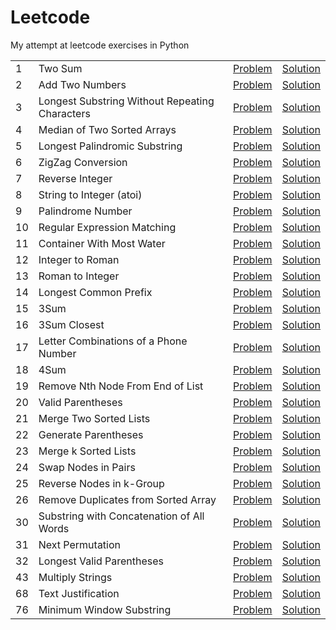 # Leetcode

My attempt at leetcode exercises in Python

| | | | |
|---|---|:---:|:---:|
| 1 | Two Sum | [Problem](https://leetcode.com/problems/two-sum/description/) | [Solution](solutions/two_sum.py) |
| 2 | Add Two Numbers | [Problem](https://leetcode.com/problems/add-two-numbers/description/) | [Solution](solutions/add_two_numbers.py) |
| 3 | Longest Substring Without Repeating Characters | [Problem](https://leetcode.com/problems/longest-substring-without-repeating-characters/description/) | [Solution](solutions/longest_substring_without_repeating_characters.py) |
| 4 | Median of Two Sorted Arrays | [Problem](https://leetcode.com/problems/median-of-two-sorted-arrays/description/) | [Solution](solutions/median_of_two_sorted_arrays.py) |
| 5 | Longest Palindromic Substring | [Problem](https://leetcode.com/problems/longest-palindromic-substring/description/) | [Solution](solutions/longest_palindromic_substring.py) |
| 6 | ZigZag Conversion | [Problem](https://leetcode.com/problems/zigzag-conversion/description/) | [Solution](solutions/zigzag_conversion.py) |
| 7 | Reverse Integer | [Problem](https://leetcode.com/problems/reverse-integer/description/) | [Solution](solutions/reverse_integer.py) |
| 8 | String to Integer (atoi) | [Problem](https://leetcode.com/problems/string-to-integer-atoi/description/) | [Solution](solutions/string_to_integer_atoi.py) |
| 9 | Palindrome Number | [Problem](https://leetcode.com/problems/palindrome-number/description/) | [Solution](solutions/palindrome_number.py) |
| 10 | Regular Expression Matching | [Problem](https://leetcode.com/problems/regular-expression-matching/description/) | [Solution](solutions/regular_expression_matching.py) |
| 11 | Container With Most Water | [Problem](https://leetcode.com/problems/container-with-most-water/description/) | [Solution](solutions/container_with_most_water.py) |
| 12 | Integer to Roman | [Problem](https://leetcode.com/problems/integer-to-roman/description/) | [Solution](solutions/integer_to_roman.py) |
| 13 | Roman to Integer | [Problem](https://leetcode.com/problems/roman-to-integer/description/) | [Solution](solutions/roman_to_integer.py) |
| 14 | Longest Common Prefix | [Problem](https://leetcode.com/problems/longest-common-prefix/description/) | [Solution](solutions/longest_common_prefix.py) |
| 15 | 3Sum | [Problem](https://leetcode.com/problems/3sum/description/) | [Solution](solutions/3sum.py) |
| 16 | 3Sum Closest | [Problem](https://leetcode.com/problems/3sum-closest/description/) | [Solution](solutions/3sum_closest.py) |
| 17 | Letter Combinations of a Phone Number | [Problem](https://leetcode.com/problems/letter-combinations-of-a-phone-number/description/) | [Solution](solutions/letter_combinations_of_a_phone_number.py) |
| 18 | 4Sum | [Problem](https://leetcode.com/problems/4sum/description/) | [Solution](solutions/4sum.py) |
| 19 | Remove Nth Node From End of List | [Problem](https://leetcode.com/problems/remove-nth-node-from-end-of-list/description/) | [Solution](solutions/remove_nth_node_from_end_of_list.py) |
| 20 | Valid Parentheses | [Problem](https://leetcode.com/problems/valid-parentheses/description/) | [Solution](solutions/valid_parentheses.py) |
| 21 | Merge Two Sorted Lists | [Problem](https://leetcode.com/problems/merge-two-sorted-lists/description/) | [Solution](solutions/merge_two_sorted_lists.py) |
| 22 | Generate Parentheses | [Problem](https://leetcode.com/problems/generate-parentheses/description/) | [Solution](solutions/generate_parentheses.py) |
| 23 | Merge k Sorted Lists | [Problem](https://leetcode.com/problems/merge-k-sorted-lists/description/) | [Solution](solutions/merge_k_sorted_lists.py) |
| 24 | Swap Nodes in Pairs | [Problem](https://leetcode.com/problems/swap-nodes-in-pairs/description/) | [Solution](solutions/swap_nodes_in_pairs.py) |
| 25 | Reverse Nodes in k-Group | [Problem](https://leetcode.com/problems/reverse-nodes-in-k-group/description/) | [Solution](solutions/reverse_nodes_in_k_group.py) |
| 26 | Remove Duplicates from Sorted Array | [Problem](https://leetcode.com/problems/remove-duplicates-from-sorted-array/description/) | [Solution](solutions/remove_duplicates_from_sorted_array.py) |
| 30 | Substring with Concatenation of All Words | [Problem](https://leetcode.com/problems/substring-with-concatenation-of-all-words/description/) | [Solution](solutions/substring_with_concatenation_of_all_words.py) |
| 31 | Next Permutation | [Problem](https://leetcode.com/problems/next-permutation/description/) | [Solution](solutions/next_permutation.py) |
| 32 | Longest Valid Parentheses | [Problem](https://leetcode.com/problems/longest-valid-parentheses/description/) | [Solution](solutions/longest_valid_parentheses.py) |
| 43 | Multiply Strings | [Problem](https://leetcode.com/problems/multiply-strings/description/) | [Solution](solutions/multiply_strings.py) |
| 68 | Text Justification | [Problem](https://leetcode.com/problems/text-justification/description/) | [Solution](solutions/text_justification.py) | 
| 76 | Minimum Window Substring | [Problem](https://leetcode.com/problems/minimum-window-substring/description/) | [Solution](solutions/minimum_window_substring.py) |

<!-- | | | [Problem]() | [Solution](solutions/) | -->
